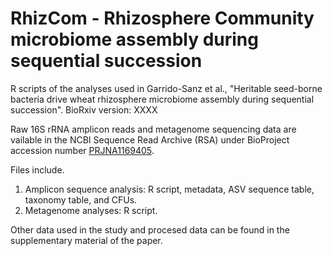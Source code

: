 # RhizCom - Rhizosphere Community microbiome assembly during sequential succession

R scripts of the analyses used in Garrido-Sanz et al., "Heritable seed-borne bacteria drive wheat rhizosphere microbiome assembly during sequential succession". BioRxiv version: XXXX

Raw 16S rRNA amplicon reads and metagenome sequencing data are vailable in the NCBI Sequence Read Archive (RSA) under BioProject accession number [PRJNA1169405](https://www.ncbi.nlm.nih.gov/bioproject/?term=PRJNA1169405).

Files include.
1. Amplicon sequence analysis: R script, metadata, ASV sequence table, taxonomy table, and CFUs.
2. Metagenome analyses: R script. 

Other data used in the study and procesed data can be found in the supplementary material of the paper.
